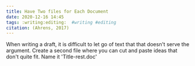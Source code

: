 ```yaml
---
title: Have Two files for Each Document
date: 2020-12-16 14:45
tags: :writing:editing:  #writing #editing
citation: (Ahrens, 2017)
---
```

When writing a draft, it is difficult to let go of text that that doesn't serve the argument. Create a second file where you can cut and paste ideas that don't quite fit. Name it 'Title-rest.doc'
